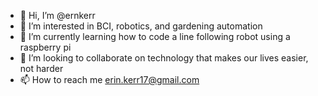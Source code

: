 - 👋 Hi, I’m @ernkerr
- 👀 I’m interested in BCI, robotics, and gardening automation
- 🌱 I’m currently learning how to code a line following robot using a raspberry pi
- 💞️ I’m looking to collaborate on technology that makes our lives easier, not harder
- 📫 How to reach me erin.kerr17@gmail.com

<!---
ernkerr/ernkerr is a ✨ special ✨ repository because its `README.md` (this file) appears on your GitHub profile.
You can click the Preview link to take a look at your changes.
--->
